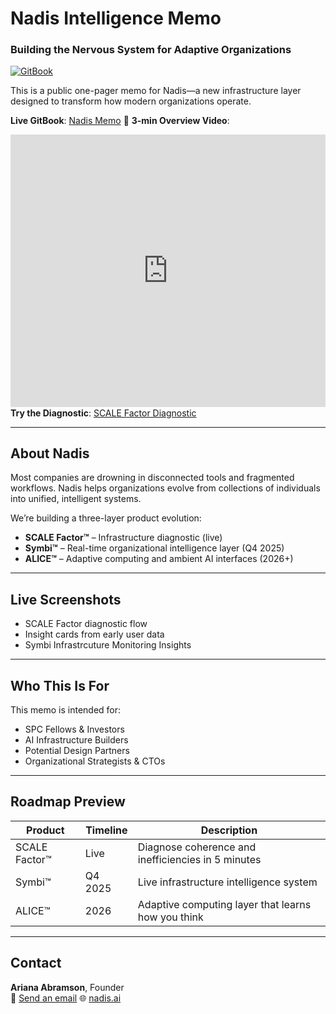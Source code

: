 # Nadis Intelligence Memo  
### Building the Nervous System for Adaptive Organizations

[![GitBook](https://img.shields.io/static/v1?message=Documented%20on%20GitBook&logo=gitbook&logoColor=ffffff&label=%20&labelColor=5c5c5c&color=3F89A1)](https://www.gitbook.com/preview?utm_source=gitbook_readme_badge&utm_medium=organic&utm_campaign=preview_documentation&utm_content=link)

This is a public one-pager memo for Nadis—a new infrastructure layer designed to transform how modern organizations operate.

**Live GitBook**: [Nadis Memo](https://nadis.gitbook.io/nadis-intelligence-memo)
🎥 **3-min Overview Video**: <div style="position: relative; padding-bottom: 86.53846153846155%; height: 0;"><iframe src="https://www.loom.com/embed/583c995397264bd69f55ab7bbc2c7d30?sid=0dbe35e7-0591-4f37-ac31-e207164f57e9" frameborder="0" webkitallowfullscreen mozallowfullscreen allowfullscreen style="position: absolute; top: 0; left: 0; width: 100%; height: 100%;"></iframe></div>
**Try the Diagnostic**: [SCALE Factor Diagnostic](https://scalefactor.nadis.ai)

---

## About Nadis

Most companies are drowning in disconnected tools and fragmented workflows. Nadis helps organizations evolve from collections of individuals into unified, intelligent systems.

We’re building a three-layer product evolution:
- **SCALE Factor™** – Infrastructure diagnostic (live)
- **Symbi™** – Real-time organizational intelligence layer (Q4 2025)
- **ALICE™** – Adaptive computing and ambient AI interfaces (2026+)

---

## Live Screenshots

- SCALE Factor diagnostic flow  
- Insight cards from early user data  
- Symbi Infrastrcuture Monitoring Insights 

---

## Who This Is For

This memo is intended for:
- SPC Fellows & Investors
- AI Infrastructure Builders
- Potential Design Partners
- Organizational Strategists & CTOs

---

## Roadmap Preview

| Product | Timeline | Description |
|--------|----------|-------------|
| SCALE Factor™ | Live | Diagnose coherence and inefficiencies in 5 minutes |
| Symbi™ | Q4 2025 | Live infrastructure intelligence system |
| ALICE™ | 2026 | Adaptive computing layer that learns how you think |

---

## Contact

**Ariana Abramson**, Founder  
💬 [Send an email](mailto:ariana.abramson@gmail.com) 
🌐 [nadis.ai](https://nadis.ai)  
